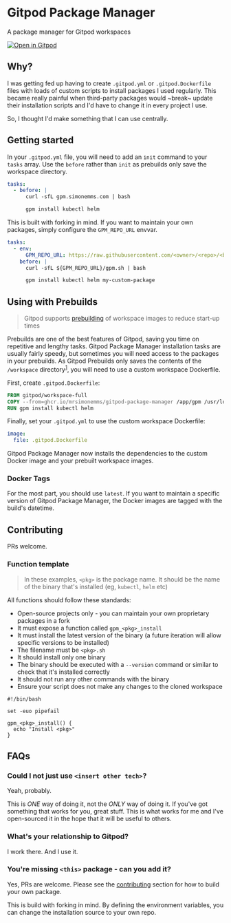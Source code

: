 # Gitpod Package Manager

A package manager for Gitpod workspaces

[![Open in Gitpod](https://gitpod.io/button/open-in-gitpod.svg)](https://gitpod.io/#https://github.com/MrSimonEmms/gitpod-package-manager>)

## Why?

I was getting fed up having to create `.gitpod.yml` or `.gitpod.Dockerfile` files with
loads of custom scripts to install packages I used regularly. This became really painful
when third-party packages would ~break~ update their installation scripts and I'd have
to change it in every project I use.

So, I thought I'd make something that I can use centrally.

## Getting started

In your `.gitpod.yml` file, you will need to add an `init` command to your `tasks` array.
Use the `before` rather than `init` as prebuilds only save the workspace directory.

```yaml
tasks:
  - before: |
      curl -sfL gpm.simonemms.com | bash

      gpm install kubectl helm
```

This is built with forking in mind. If you want to maintain your own packages, simply
configure the `GPM_REPO_URL` envvar.

```yaml
tasks:
  - env:
      GPM_REPO_URL: https://raw.githubusercontent.com/<owner>/<repo>/<branch>
    before: |
      curl -sfL ${GPM_REPO_URL}/gpm.sh | bash

      gpm install kubectl helm my-custom-package
```

## Using with Prebuilds

> Gitpod supports [prebuilding](https://www.gitpod.io/docs/configure/projects/prebuilds) of
> workspace images to reduce start-up times

Prebuilds are one of the best features of Gitpod, saving you time on repetitive and lengthy
tasks. Gitpod Package Manager installation tasks are usually fairly speedy, but sometimes you
will need access to the packages in your prebuilds. As Gitpod Prebuilds only saves the contents
of the `/workspace` directory<sup>[1](https://www.gitpod.io/docs/configure/projects/prebuilds#workspace-directory-only)</sup>,
you will need to use a custom workspace Dockerfile.

First, create `.gitpod.Dockerfile`:

```Dockerfile
FROM gitpod/workspace-full
COPY --from=ghcr.io/mrsimonemms/gitpod-package-manager /app/gpm /usr/local/bin/gpm
RUN gpm install kubectl helm
```

Finally, set your `.gitpod.yml` to use the custom workspace Dockerfile:

```yaml
image:
  file: .gitpod.Dockerfile
```

Gitpod Package Manager now installs the dependencies to the custom Docker image and your
prebuilt workspace images.

### Docker Tags

For the most part, you should use `latest`. If you want to maintain a specific version of
Gitpod Package Manager, the Docker images are tagged with the build's datetime.

## Contributing

PRs welcome.

### Function template

> In these examples, `<pkg>` is the package name. It should be the name of the binary that's
> installed (eg, `kubectl`, `helm` etc)

All functions should follow these standards:

- Open-source projects only - you can maintain your own proprietary packages in a fork
- It must expose a function called `gpm_<pkg>_install`
- It must install the latest version of the binary (a future iteration will allow specific versions to be installed)
- The filename must be `<pkg>.sh`
- It should install only one binary
- The binary should be executed with a `--version` command or similar to check that it's installed correctly
- It should not run any other commands with the binary
- Ensure your script does not make any changes to the cloned workspace

```shell
#!/bin/bash

set -euo pipefail

gpm_<pkg>_install() {
  echo "Install <pkg>"
}
```

## FAQs

### Could I not just use `<insert other tech>`?

Yeah, probably.

This is _ONE_ way of doing it, not the _ONLY_ way of doing it. If you've got something that
works for you, great stuff. This is what works for me and I've open-sourced it in the hope
that it will be useful to others.

### What's your relationship to Gitpod?

I work there. And I use it.

### You're missing `<this>` package - can you add it?

Yes, PRs are welcome. Please see the [contributing](#contributing) section for how to build
your own package.

This is build with forking in mind. By defining the environment variables, you can change
the installation source to your own repo.
